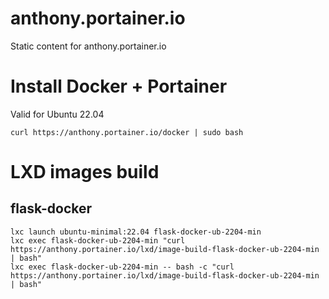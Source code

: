 # anthony.portainer.io

Static content for anthony.portainer.io

# Install Docker + Portainer

Valid for Ubuntu 22.04

```
curl https://anthony.portainer.io/docker | sudo bash
```

# LXD images build

## flask-docker

```
lxc launch ubuntu-minimal:22.04 flask-docker-ub-2204-min
lxc exec flask-docker-ub-2204-min "curl https://anthony.portainer.io/lxd/image-build-flask-docker-ub-2204-min | bash"
lxc exec flask-docker-ub-2204-min -- bash -c "curl https://anthony.portainer.io/lxd/image-build-flask-docker-ub-2204-min | bash"
```